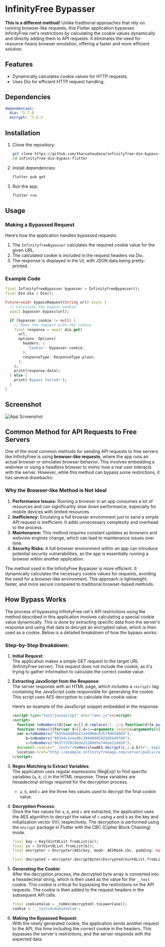 # InfinityFree Bypasser  

**This is a different method!** Unlike traditional approaches that rely on running browser-like requests, this Flutter application bypasses InfinityFree.net's restrictions by calculating the cookie values dynamically and directly adding them to API requests. It eliminates the need for resource-heavy browser emulation, offering a faster and more efficient solution. 

## Features  
- Dynamically calculates cookie values for HTTP requests.  
- Uses Dio for efficient HTTP request handling. 

## Dependencies  
```yaml  
dependencies:  
  dio: ^5.7.0  
  encrypt: ^5.0.3  
```  

## Installation  

1. Clone the repository:  
   ```bash  
   git clone https://github.com/tharushaudana/infinityfree-dio-bypass-flutter.git  
   cd infinityfree-dio-bypass-flutter  
   ```  

2. Install dependencies:  
   ```bash  
   flutter pub get  
   ```  

3. Run the app:  
   ```bash  
   flutter run  
   ```  

## Usage  

### Making a Bypassed Request  
Here’s how the application handles bypassed requests:  

1. The `InfinityfreeBypasser` calculates the required cookie value for the given URL.  
2. The calculated cookie is included in the request headers via Dio.  
3. The response is displayed in the UI, with JSON data being pretty-printed.  

### Example Code  
```dart  
final InfinityfreeBypasser bypasser = InfinityfreeBypasser();  
final Dio dio = Dio();  

Future<void> bypassRequest(String url) async {  
  // Calculate the bypass cookie  
  await bypasser.bypass(url);  

  if (bypasser.cookie != null) {  
    // Make the request with the cookie  
    final response = await dio.get(  
      url,  
      options: Options(  
        headers: {  
          'Cookie': bypasser.cookie,  
        },  
        responseType: ResponseType.plain,  
      ),  
    );  
    print(response.data);  
  } else {  
    print('Bypass failed!');  
  }  
}  
```

## Screenshot
![App Screenshot](screenshots/01.png)

## Common Method for API Requests to Free Servers  
One of the most common methods for sending API requests to free servers like InfinityFree is using **browser-like requests**, where the app runs an actual browser or simulates browser behavior. This involves embedding a webview or using a headless browser to mimic how a real user interacts with the server. However, while this method can bypass some restrictions, it has several drawbacks:

### Why the Browser-like Method is Not Ideal  
1. **Performance Issues:** Running a browser in an app consumes a lot of resources and can significantly slow down performance, especially for mobile devices with limited resources.  
2. **Inefficiency:** Emulating a full browser environment just to send a simple API request is inefficient. It adds unnecessary complexity and overhead to the process.  
3. **Maintenance:** This method requires constant updates as browsers and webview engines change, which can lead to maintenance issues over time.  
4. **Security Risks:** A full browser environment within an app can introduce potential security vulnerabilities, as the app is essentially running a browser within another application.  

The method used in the InfinityFree Bypasser is more efficient. It dynamically calculates the necessary cookie values for requests, avoiding the need for a browser-like environment. This approach is lightweight, faster, and more secure compared to traditional browser-based methods.  

## How Bypass Works  

The process of bypassing InfinityFree.net's API restrictions using the method described in this application involves calculating a special cookie value dynamically. This is done by extracting specific data from the server's response and using that data to decrypt an encrypted value, which is then used as a cookie. Below is a detailed breakdown of how the bypass works:

### Step-by-Step Breakdown:

1. **Initial Request**:  
   The application makes a simple GET request to the target URL (InfinityFree server). This request does not include the cookie, as it's trying to gather information to calculate the correct cookie value.

2. **Extracting JavaScript from the Response**:  
   The server responds with an HTML page, which includes a `<script>` tag containing the JavaScript code responsible for generating the cookie. This script uses AES decryption to calculate the cookie value.  

   Here’s an example of the JavaScript snippet embedded in the response:
   ```html
   <script type="text/javascript" src="/aes.js"></script>
   <script>
     function toNumbers(d){var e=[];d.replace(/(..)/g,function(d){e.push(parseInt(d,16))});return e}
     function toHex(){for(var d=[],d=1==arguments.length&&arguments[0].constructor==Array?arguments[0]:arguments,e="",f=0;f<d.length;f++)e+=(16>d[f]?"0":"")+d[f].toString(16);return e.toLowerCase()}
     var a=toNumbers("f655ba9d09a112d4968c63579db590b4"),
         b=toNumbers("98344c2eee86c3994890592585b49f80"),
         c=toNumbers("063773702db3e21280d5e740ea12dd26");
     document.cookie="__test="+toHex(slowAES.decrypt(c,2,a,b))+"; expires=Thu, 31-Dec-37 23:55:55 GMT; path=/";
     location.href="http://example.infinityfreeapp.com/server/public/api/test/?i=1";
   </script>
   ```

3. **Regex Matching to Extract Variables**:  
   The application uses regular expressions (RegExp) to find specific variables (`a`, `b`, `c`) in the HTML response. These variables are hexadecimal strings required for the decryption process.

   - `a`, `b`, and `c` are the three hex values used to decrypt the final cookie value.
   
4. **Decryption Process**:  
   Once the hex values for `a`, `b`, and `c` are extracted, the application uses the AES algorithm to decrypt the value of `c` using `a` and `b` as the key and initialization vector (IV), respectively. The decryption is performed using the `encrypt` package in Flutter with the CBC (Cipher Block Chaining) mode.

   ```dart
   final key = Key(Uint8List.fromList(a));
   final iv = IV(Uint8List.fromList(b));
   final encrypter = Encrypter(AES(key, mode: AESMode.cbc, padding: null));

   final decrypted = encrypter.decryptBytes(Encrypted(Uint8List.fromList(c)), iv: iv);
   ```

5. **Generating the Cookie**:  
   After the decryption process, the decrypted byte array is converted into a hexadecimal string, which is then used as the value for the `__test` cookie. This cookie is critical for bypassing the restrictions on the API requests. The cookie is then added to the request headers in the subsequent API calls.

   ```dart
   final cookieValue = _toHex(decrypted).toLowerCase();
   cookie = '__test=$cookieValue';
   ```

6. **Making the Bypassed Request**:  
   With the newly generated cookie, the application sends another request to the API, this time including the correct cookie in the headers. This bypasses the server's restrictions, and the server responds with the expected data. 
